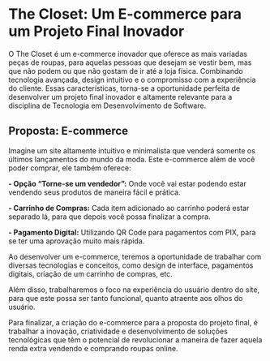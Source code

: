 # The Closet: Um E-commerce para um Projeto Final Inovador
O The Closet é um e-commerce inovador que oferece as mais variadas peças de roupas, para aquelas pessoas que desejam se vestir bem, mas que não podem ou que não gostam de ir até a loja física. Combinando tecnologia avançada, design intuitivo e o compromisso com a experiência do cliente. Essas características, torna-se a oportunidade perfeita de desenvolver um projeto final inovador e altamente relevante para a disciplina de Tecnologia em Desenvolvimento de Software.

## Proposta: E-commerce
Imagine um site altamente intuitivo e minimalista que venderá somente os últimos lançamentos do mundo da moda. Este e-commerce além de você poder comprar, ele também oferece:

**- Opção “Torne-se um vendedor”:** Onde você vai estar podendo estar vendendo seus produtos de maneira fácil e prática.

**- Carrinho de Compras:** Cada item adicionado ao carrinho poderá estar separado lá, para que depois você possa finalizar a compra.

**- Pagamento Digital:** Utilizando QR Code para pagamentos com PIX, para se ter uma aprovação muito mais rápida.

Ao desenvolver um e-commerce, teremos a oportunidade de trabalhar com diversas tecnologias e conceitos, como design de interface, pagamentos digitais, criação de um carrinho de compras, etc.

Além disso, trabalharemos o foco na experiência do usuário dentro do site, para que este possa ser tanto funcional, quanto atraente aos olhos do usuário.

Para finalizar, a criação do e-commerce para a proposta do projeto final, é trabalhar a inovação, criatividade e desenvolvimento de soluções tecnológicas que têm o potencial de revolucionar a maneira de fazer aquela renda extra vendendo e comprando roupas online.

